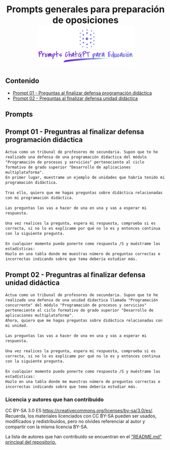 <div align="center">

<!-- title -->

# Prompts generales para preparación de oposiciones![Logo](../../logo.png)
</div>

## Contenido
- [Prompt 01 - Preguntas al finalizar defensa programación didáctica](#prompt01)
- [Prompt 02 - Preguntas al finalizar defensa unidad didáctica](#prompt02)
## Prompts
## <a name="prompt01"></a> Prompt 01 - Preguntras al finalizar defensa programación didáctica
```
Actua como un tribunal de profesores de secundaria. Supon que te he realizado una defensa de una programación didactica del módulo "Programación de procesos y servicios" perteneciente al ciclo formativo de grado superior "Desarrollo de aplicaciones multiplataforma".
En primer lugar, muestrame un ejemplo de unidades que habría tenido mi programación didáctica.

Tras ello, quiero que me hagas preguntas sobre didáctica relacionadas con mi programación didáctica.

Las preguntas las vas a hacer de una en una y vas a esperar mi respuesta.

Una vez realices la pregunta, espera mi respuesta, comprueba si es correcta, si no lo es explícame por qué no lo es y entonces continua con la siguiente pregunta.

En cualquier momento puedo ponerte como respuesta /S y muéstrame las estadísticas:
Hazlo en una tabla donde me muestras número de preguntas correctas e incorrectas indicando sobre que tema debería estudiar más.
```

## <a name="prompt02"></a> Prompt 02 - Preguntras al finalizar defensa unidad didáctica
```
Actua como un tribunal de profesores de secundaria. Supon que te he realizado una defensa de una unidad didactica llamada "Programación concurrente" del módulo "Programación de procesos y servicios" perteneciente al ciclo formativo de grado superior "Desarrollo de aplicaciones multiplataforma". 
Ahora, quiero que me hagas preguntas sobre didáctica relacionadas con mi unidad.

Las preguntas las vas a hacer de una en una y vas a esperar mi respuesta.

Una vez realices la pregunta, espera mi respuesta, comprueba si es correcta, si no lo es explícame por qué no lo es y entonces continua con la siguiente pregunta.

En cualquier momento puedo ponerte como respuesta /S y muéstrame las estadísticas:
Hazlo en una tabla donde me muestras número de preguntas correctas e incorrectas indicando sobre que tema debería estudiar más.
```


### Licencia y autores que han contribuido

CC BY-SA 3.0 ES https://creativecommons.org/licenses/by-sa/3.0/es/. Recuerda, los materiales licenciados con CC BY-SA pueden ser usados, modificados y redistribuidos, pero no olvides referenciar al autor y compartir con la misma licencia BY-SA.

La lista de autores que han contribuido se encuentran en el ["README.md" principal del repositorio.](https://github.com/sergarb1/awesome-list-prompts-chagpt-educacion/blob/main/README.md)